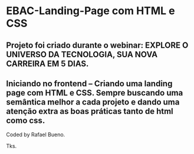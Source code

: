 # EBAC-Landing-Page com HTML e CSS

Projeto foi criado durante o webinar: EXPLORE O UNIVERSO DA TECNOLOGIA, SUA NOVA CARREIRA EM 5 DIAS.
---
Iniciando no frontend – Criando uma landing page com HTML e CSS.
Sempre buscando uma semântica melhor a cada projeto e dando uma atenção extra as boas práticas tanto de html como css.
---
Coded by Rafael Bueno.

Tks.
